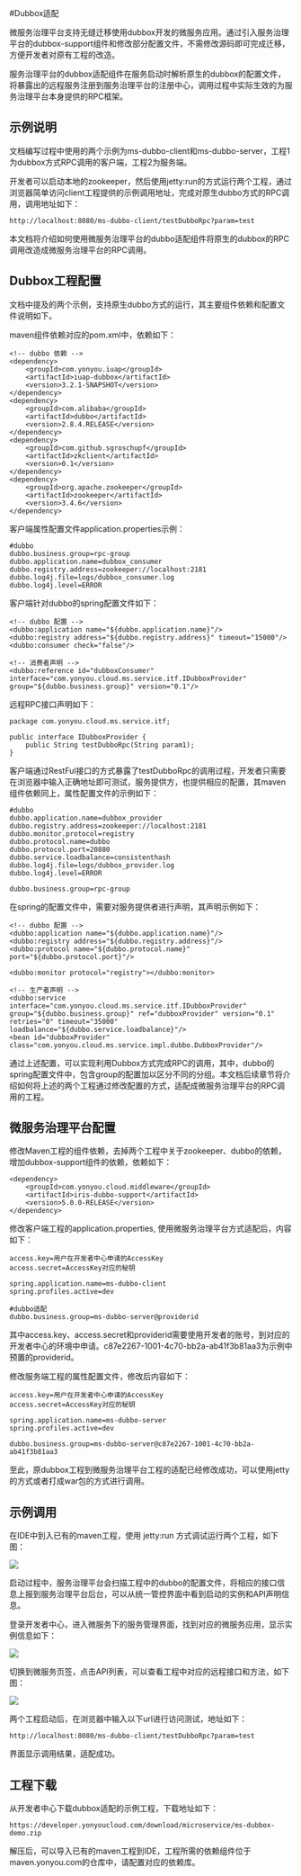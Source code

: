 #Dubbox适配

微服务治理平台支持无缝迁移使用dubbox开发的微服务应用。通过引入服务治理平台的dubbox-support组件和修改部分配置文件，不需修改源码即可完成迁移，方便开发者对原有工程的改造。

服务治理平台的dubbox适配组件在服务启动时解析原生的dubbox的配置文件，将暴露出的远程服务注册到服务治理平台的注册中心，调用过程中实际生效的为服务治理平台本身提供的RPC框架。

## 示例说明
文档编写过程中使用的两个示例为ms-dubbo-client和ms-dubbo-server，工程1为dubbox方式RPC调用的客户端，工程2为服务端。

开发者可以启动本地的zookeeper，然后使用jetty:run的方式运行两个工程，通过浏览器简单访问client工程提供的示例调用地址，完成对原生dubbo方式的RPC调用，调用地址如下：

	http://localhost:8080/ms-dubbo-client/testDubboRpc?param=test

本文档将介绍如何使用微服务治理平台的dubbo适配组件将原生的dubbox的RPC调用改造成微服务治理平台的RPC调用。

## Dubbox工程配置

文档中提及的两个示例，支持原生dubbo方式的运行，其主要组件依赖和配置文件说明如下。

maven组件依赖对应的pom.xml中，依赖如下：

	<!-- dubbo 依赖 -->
    <dependency>
        <groupId>com.yonyou.iuap</groupId>
        <artifactId>iuap-dubbox</artifactId>
        <version>3.2.1-SNAPSHOT</version>
    </dependency>
    <dependency>
        <groupId>com.alibaba</groupId>
        <artifactId>dubbo</artifactId>
        <version>2.8.4.RELEASE</version>
    </dependency>
    <dependency>
        <groupId>com.github.sgroschupf</groupId>
        <artifactId>zkclient</artifactId>
        <version>0.1</version>
    </dependency>
    <dependency>
        <groupId>org.apache.zookeeper</groupId>
        <artifactId>zookeeper</artifactId>
        <version>3.4.6</version>
    </dependency>


客户端属性配置文件application.properties示例：
	
	#dubbo
	dubbo.business.group=rpc-group
	dubbo.application.name=dubbox_consumer
	dubbo.registry.address=zookeeper://localhost:2181
	dubbo.log4j.file=logs/dubbox_consumer.log
	dubbo.log4j.level=ERROR

客户端针对dubbo的spring配置文件如下：

    <!-- dubbo 配置 -->
    <dubbo:application name="${dubbo.application.name}"/>
    <dubbo:registry address="${dubbo.registry.address}" timeout="15000"/>
    <dubbo:consumer check="false"/>

    <!-- 消费者声明 -->
    <dubbo:reference id="dubboxConsumer" interface="com.yonyou.cloud.ms.service.itf.IDubboxProvider" group="${dubbo.business.group}" version="0.1"/>

远程RPC接口声明如下：

	package com.yonyou.cloud.ms.service.itf;
	
	public interface IDubboxProvider {
		public String testDubboRpc(String param1);
	}

客户端通过RestFul接口的方式暴露了testDubboRpc的调用过程，开发者只需要在浏览器中输入正确地址即可测试，服务提供方，也提供相应的配置，其maven组件依赖同上，属性配置文件的示例如下：
	
	#dubbo
	dubbo.application.name=dubbox_provider
	dubbo.registry.address=zookeeper://localhost:2181
	dubbo.monitor.protocol=registry
	dubbo.protocol.name=dubbo
	dubbo.protocol.port=20880
	dubbo.service.loadbalance=consistenthash
	dubbo.log4j.file=logs/dubbox_provider.log
	dubbo.log4j.level=ERROR
	
	dubbo.business.group=rpc-group

在spring的配置文件中，需要对服务提供者进行声明，其声明示例如下：

    <!-- dubbo 配置 -->
    <dubbo:application name="${dubbo.application.name}"/>
    <dubbo:registry address="${dubbo.registry.address}"/>
    <dubbo:protocol name="${dubbo.protocol.name}" port="${dubbo.protocol.port}"/>

    <dubbo:monitor protocol="registry"></dubbo:monitor>

    <!-- 生产者声明 -->
    <dubbo:service interface="com.yonyou.cloud.ms.service.itf.IDubboxProvider" group="${dubbo.business.group}" ref="dubboxProvider" version="0.1" retries="0" timeout="35000" loadbalance="${dubbo.service.loadbalance}"/>
    <bean id="dubboxProvider" class="com.yonyou.cloud.ms.service.impl.dubbo.DubboxProvider"/>

通过上述配置，可以实现利用Dubbox方式完成RPC的调用，其中，dubbo的spring配置文件中，包含group的配置加以区分不同的分组。本文档后续章节将介绍如何将上述的两个工程通过修改配置的方式，适配成微服务治理平台的RPC调用的工程。

## 微服务治理平台配置

修改Maven工程的组件依赖，去掉两个工程中关于zookeeper、dubbo的依赖，增加dubbox-support组件的依赖，依赖如下：

	<dependency>
		<groupId>com.yonyou.cloud.middleware</groupId>
		<artifactId>iris-dubbo-support</artifactId>
		<version>5.0.0-RELEASE</version>
	</dependency>

修改客户端工程的application.properties, 使用微服务治理平台方式适配后，内容如下：

	access.key=用户在开发者中心申请的AccessKey
	access.secret=AccessKey对应的秘钥
	
	spring.application.name=ms-dubbo-client
	spring.profiles.active=dev
	
	#dubbo适配
	dubbo.business.group=ms-dubbo-server@providerid

其中access.key、access.secret和providerid需要使用开发者的账号，到对应的开发者中心的环境中申请。c87e2267-1001-4c70-bb2a-ab41f3b81aa3为示例中预置的providerid。

修改服务端工程的属性配置文件，修改后内容如下：

	access.key=用户在开发者中心申请的AccessKey
	access.secret=AccessKey对应的秘钥
	
	spring.application.name=ms-dubbo-server
	spring.profiles.active=dev
	
	dubbo.business.group=ms-dubbo-server@c87e2267-1001-4c70-bb2a-ab41f3b81aa3

至此，原dubbox工程到微服务治理平台工程的适配已经修改成功，可以使用jetty的方式或者打成war包的方式进行调用。


## 示例调用

在IDE中到入已有的maven工程，使用 jetty:run 方式调试运行两个工程，如下图：

![](/image/debug.png)


启动过程中，服务治理平台会扫描工程中的dubbo的配置文件，将相应的接口信息上报到服务治理平台后台，可以从统一管控界面中看到启动的实例和API声明信息。

登录开发者中心，进入微服务下的服务管理界面，找到对应的微服务应用，显示实例信息如下：

![](/image/dubbo-instance.png)

切换到微服务页签，点击API列表，可以查看工程中对应的远程接口和方法，如下图：

![](/image/apilist.png)

两个工程启动后，在浏览器中输入以下url进行访问测试，地址如下：

	http://localhost:8080/ms-dubbo-client/testDubboRpc?param=test

界面显示调用结果，适配成功。

## 工程下载

从开发者中心下载dubbox适配的示例工程，下载地址如下：

	https://developer.yonyoucloud.com/download/microservice/ms-dubbox-demo.zip

解压后，可以导入已有的maven工程到IDE，工程所需的依赖组件位于maven.yonyou.com的仓库中，请配置对应的依赖库。